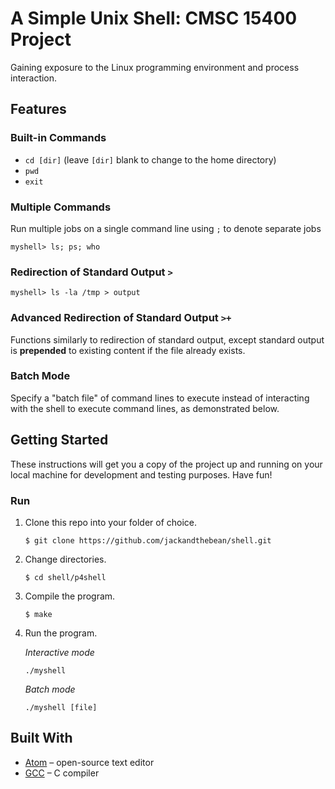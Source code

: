 # A Simple Unix Shell: CMSC 15400 Project
Gaining exposure to the Linux programming environment and process interaction.

## Features
### Built-in Commands
* `cd [dir]` (leave `[dir]` blank to change to the home directory)
* `pwd`
* `exit`

### Multiple Commands
Run multiple jobs on a single command line using `;` to denote separate jobs
```
myshell> ls; ps; who
```

### Redirection of Standard Output `>`
```
myshell> ls -la /tmp > output
```

### Advanced Redirection of Standard Output `>+`
Functions similarly to redirection of standard output, except standard output is **prepended** to existing content if the file already exists.

### Batch Mode
Specify a "batch file" of command lines to execute instead of interacting with the shell to execute command lines, as demonstrated below.

## Getting Started
These instructions will get you a copy of the project up and running on your local machine for development and testing purposes. Have fun!

### Run
1. Clone this repo into your folder of choice.
    ```
    $ git clone https://github.com/jackandthebean/shell.git
    ```
2. Change directories.
    ```
    $ cd shell/p4shell
    ```
3. Compile the program.
    ```
    $ make
    ```
4. Run the program.

    *Interactive mode*
    ```
    ./myshell
    ```
    
    *Batch mode*
    ```
    ./myshell [file]
    ```

## Built With
* [Atom](https://atom.io/) – open-source text editor
* [GCC](https://gcc.gnu.org/) – C compiler
